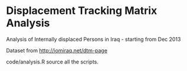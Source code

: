Displacement Tracking Matrix Analysis
============

Analysis of Internally displaced Persons in Iraq - starting from Dec 2013 

Dataset from http://iomiraq.net/dtm-page

code/analysis.R source all the scripts.


   